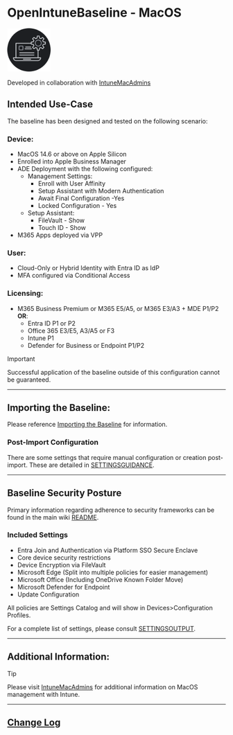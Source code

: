 # OpenIntuneBaseline - MacOS

<img src="https://raw.githubusercontent.com/ugurkocde/intunemacadmins/main/public/favicon.svg" width="100">

Developed in collaboration with [IntuneMacAdmins](https://www.intunemacadmins.com/)

## Intended Use-Case
The baseline has been designed and tested on the following scenario:

### Device:
* MacOS 14.6 or above on Apple Silicon
* Enrolled into Apple Business Manager 
* ADE Deployment with the following configured:
    * Management Settings:
        * Enroll with User Affinity
        * Setup Assistant with Modern Authentication
        * Await Final Configuration -Yes
        * Locked Configuration - Yes
    * Setup Assistant:
        * FileVault - Show
        * Touch ID - Show
* M365 Apps deployed via VPP

### User:
* Cloud-Only or Hybrid Identity with Entra ID as IdP
* MFA configured via Conditional Access

### Licensing:
* M365 Business Premium or M365 E5/A5, or M365 E3/A3 + MDE P1/P2 
<br>**OR**:
    * Entra ID P1 or P2
    * Office 365 E3/E5, A3/A5 or F3
    * Intune P1
    * Defender for Business or Endpoint P1/P2

> [!IMPORTANT]
> Successful application of the baseline outside of this configuration cannot be guaranteed.

---

## Importing the Baseline:
Please reference [Importing the Baseline](https://github.com/SkipToTheEndpoint/OpenIntuneBaseline/wiki#importing-the-baseline) for information.

### Post-Import Configuration
There are some settings that require manual configuration or creation post-import. These are detailed in [SETTINGSGUIDANCE](https://github.com/SkipToTheEndpoint/OpenIntuneBaseline/wiki/macos-settingsguidance).

---

## Baseline Security Posture
Primary information regarding adherence to security frameworks can be found in the main wiki [README](https://github.com/SkipToTheEndpoint/OpenIntuneBaseline/wiki#security-framework-adherence).

### Included Settings
* Entra Join and Authentication via Platform SSO Secure Enclave
* Core device security restrictions
* Device Encryption via FileVault
* Microsoft Edge (Split into multiple policies for easier management)
* Microsoft Office (Including OneDrive Known Folder Move)
* Microsoft Defender for Endpoint
* Update Configuration

All policies are Settings Catalog and will show in Devices>Configuration Profiles.

For a complete list of settings, please consult [SETTINGSOUTPUT](https://github.com/SkipToTheEndpoint/OpenIntuneBaseline/blob/main/MACOS/SETTINGSOUTPUT.md).

---

## Additional Information:

> [!TIP]
> Please visit [IntuneMacAdmins](https://www.intunemacadmins.com/) for additional information on MacOS management with Intune.

---

## [Change Log](https://github.com/SkipToTheEndpoint/OpenIntuneBaseline/blob/main/MACOS/CHANGELOG.md)